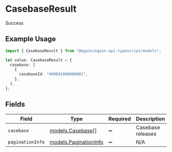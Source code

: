 # CasebaseResult

Success

## Example Usage

```typescript
import { CasebaseResult } from "@egain/egain-api-typescript/models";

let value: CasebaseResult = {
  casebase: [
    {
      casebaseId: "409601000000001",
    },
  ],
};
```

## Fields

| Field                                                | Type                                                 | Required                                             | Description                                          |
| ---------------------------------------------------- | ---------------------------------------------------- | ---------------------------------------------------- | ---------------------------------------------------- |
| `casebase`                                           | [models.Casebase](../models/casebase.md)[]           | :heavy_minus_sign:                                   | Casebase releases                                    |
| `paginationInfo`                                     | [models.PaginationInfo](../models/paginationinfo.md) | :heavy_minus_sign:                                   | N/A                                                  |